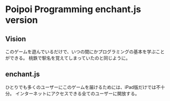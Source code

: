 Poipoi Programming enchant.js version
==========

Vision
-------

このゲームを遊んでいるだけで、いつの間にかプログラミングの基本を学ぶことができる。
桃鉄で駅名を覚えてしまっていたのと同じように。

enchant.js
-------------

ひとりでも多くのユーザーにこのゲームを届けるためには、iPad版だけでは不十分。
インターネットにアクセスできる全てのユーザーに開放する。

